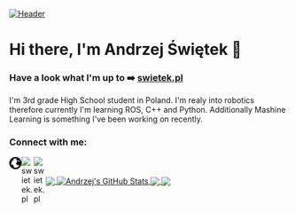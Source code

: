 
[![Header](https://raw.githubusercontent.com/AndrzejSwietek2001/AndrzejSwietek2001/master/readme_header.png "Header")][website]



# Hi there, I'm Andrzej Świętek 👋

### Have a look what I'm up to ➡️ [swietek.pl][website]
I'm 3rd grade High School student in Poland. I'm realy into robotics therefore currently I'm learning ROS, C++ and Python. Additionally Mashine Learning is something I've been working on recently. 

<!--
**AndrzejSwietek2001/AndrzejSwietek2001** is a ✨ _special_ ✨ repository because its `README.md` (this file) appears on your GitHub profile.

Here are some ideas to get you started:

- 🔭 I’m currently working on ... Studying
- 🌱 I’m currently learning ... ROS, Tensorflow
- 👯 I’m looking to collaborate on ...
- 🤔 I’m looking for help with ...
- 💬 Ask me about ... Anything I know answer for
- 📫 How to reach me: ...
- 😄 Pronouns: ...
- ⚡ Fun fact: I like playing piano.
-->


### Connect with me:

[<img align="left" alt="swietek.pl" width="22px" src="https://raw.githubusercontent.com/iconic/open-iconic/master/svg/globe.svg" />][website]
[<img align="left" alt="swietek.pl" width="22px" src="https://cdn.jsdelivr.net/npm/simple-icons@3.4.0/icons/facebook.svg" />][facebook]
[<img align="left" alt="swietek.pl" width="22px" src="https://cdn.jsdelivr.net/npm/simple-icons@3.4.0/icons/instagram.svg" />][instagram]



<br>
<br>

<!-- 
### Languages and Tools:


<img align="left" alt="Visual Studio Code" width="26px" src="https://raw.githubusercontent.com/github/explore/80688e429a7d4ef2fca1e82350fe8e3517d3494d/topics/visual-studio-code/visual-studio-code.png" />
<img align="left" alt="Cpp" width="26px" src="https://raw.githubusercontent.com/github/explore/80688e429a7d4ef2fca1e82350fe8e3517d3494d/topics/cpp/cpp.png" />
<img align="left" alt="Csharp" width="26px" src="https://raw.githubusercontent.com/github/explore/80688e429a7d4ef2fca1e82350fe8e3517d3494d/topics/csharp/csharp.png" />
<img align="left" alt="Python" width="26px" src="https://raw.githubusercontent.com/github/explore/80688e429a7d4ef2fca1e82350fe8e3517d3494d/topics/python/python.png" />


<img align="left" alt="Tensorflow" width="26px" src="https://raw.githubusercontent.com/github/explore/80688e429a7d4ef2fca1e82350fe8e3517d3494d/topics/tensorflow/tensorflow.png" />
<img align="left" alt="Java" width="26px" src="https://raw.githubusercontent.com/github/explore/80688e429a7d4ef2fca1e82350fe8e3517d3494d/topics/java/java.png" />

<br><br>
<img align="left" alt="HTML5" width="26px" src="https://raw.githubusercontent.com/github/explore/80688e429a7d4ef2fca1e82350fe8e3517d3494d/topics/html/html.png" />
<img align="left" alt="CSS3" width="26px" src="https://raw.githubusercontent.com/github/explore/80688e429a7d4ef2fca1e82350fe8e3517d3494d/topics/css/css.png" />
<img align="left" alt="Sass" width="26px" src="https://raw.githubusercontent.com/github/explore/80688e429a7d4ef2fca1e82350fe8e3517d3494d/topics/sass/sass.png" />
<br><br>


<img align="left" alt="JavaScript" width="26px" src="https://raw.githubusercontent.com/github/explore/80688e429a7d4ef2fca1e82350fe8e3517d3494d/topics/javascript/javascript.png" />
<img align="left" alt="TypeScript" width="26px" src="https://raw.githubusercontent.com/github/explore/80688e429a7d4ef2fca1e82350fe8e3517d3494d/topics/typescript/typescript.png" />
<img align="left" alt="Node.js" width="26px" src="https://raw.githubusercontent.com/github/explore/80688e429a7d4ef2fca1e82350fe8e3517d3494d/topics/nodejs/nodejs.png" />
<img align="left" alt="React" width="26px" src="https://raw.githubusercontent.com/github/explore/80688e429a7d4ef2fca1e82350fe8e3517d3494d/topics/react/react.png" />


<br><br>


<img align="left" alt="GraphQL" width="26px" src="https://raw.githubusercontent.com/github/explore/80688e429a7d4ef2fca1e82350fe8e3517d3494d/topics/graphql/graphql.png" />
<img align="left" alt="MongoDB" width="26px" src="https://raw.githubusercontent.com/github/explore/80688e429a7d4ef2fca1e82350fe8e3517d3494d/topics/mongodb/mongodb.png" />
<img align="left" alt="Postgresql" width="26px" src="https://raw.githubusercontent.com/github/explore/80688e429a7d4ef2fca1e82350fe8e3517d3494d/topics/postgresql/postgresql.png" />
<br><br>

 -->

<a href="https://github.com/AndrzejSwietek2001/AndrzejSwietek2001">
  <img align="center" src="https://github-readme-stats.vercel.app/api/top-langs/?username=andrzejswietek2001&hide=html,css&title_color=ffffff&text_color=c9cacc&icon_color=2bbc8a&bg_color=1d1f21&langs_count=3" />
</a>
<a href="https://github.com/AndrzejSwietek2001/AndrzejSwietek2001">
  <img align="center" src="https://github-readme-stats.vercel.app/api?username=andrzejswietek2001&show_icons=true&line_height=27&count_private=true&title_color=ffffff&text_color=c9cacc&icon_color=2bbc8a&bg_color=1d1f21" alt="Andrzej's GitHub Stats" />
</a>

<a href="https://github.com/AndrzejSwietek2001/ZSLRobot">
  <img align="center" src="https://github-readme-stats.vercel.app/api/pin/?username=andrzejswietek2001&repo=ZSLRobot&title_color=ffffff&text_color=c9cacc&icon_color=2bbc8a&bg_color=1d1f21" />
</a>


<a href="https://github.com/AndrzejSwietek2001/TigerTrons222-2019">
  <img align="center" src="https://github-readme-stats.vercel.app/api/pin/?username=andrzejswietek2001&repo=TigerTrons222-2019&title_color=ffffff&text_color=c9cacc&icon_color=2bbc8a&bg_color=1d1f21" />




[website]: www.swietek.pl
[facebook]: https://www.facebook.com/profile.php?id=100004757865043
[instagram]: https://www.instagram.com/swietekandrzej/

